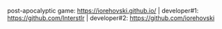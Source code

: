 post-apocalyptic game: https://iorehovski.github.io/ | 
developer#1: https://github.com/Interstlr | 
developer#2: https://github.com/iorehovski

